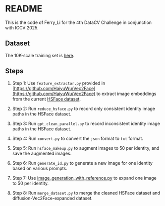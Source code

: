 # README
This is the code of Ferry_Li for the 4th DataCV Challenge in conjunction with ICCV 2025.

## Dataset
The 10K-scale training set is [here](https://drive.google.com/file/d/1Lw09rwuVQN8jOYjx2YJQN431TuCECfZn/view?usp=drive_link).

## Steps
1. Step 1: Use `feature_extractor.py` provided in [https://github.com/HaiyuWu/Vec2Face](https://github.com/HaiyuWu/Vec2Face) to extract image embeddings from the current [HSFace dataset](https://huggingface.co/datasets/BooBooWu/Vec2Face/tree/main/HSFaces).

2. Step 2: Run `reduce_hsface.py` to record only consistent identity image paths in the HSFace dataset.

3. Step 3: Run `gpt_clean_parallel.py` to record inconsistent identity image paths in the HSFace dataset.

4. Step 4: Run `convert.py` to convert the `json` format to `txt` format.

5. Step 5: Run `hsface_makeup.py` to augment images to 50 per identity, and save the augmented images.

6. Step 6: Run `generate_id.py` to generate a new image for one identity based on various prompts.

7. Step 7: Use [image_generation_with_reference.py]([https://github.com/HaiyuWu/Vec2Face](https://github.com/HaiyuWu/Vec2Face/blob/main/image_generation_with_reference.py)) to expand one image to 50 per identity. 

8. Step 8: Run `merge_dataset.py` to merge the cleaned HSFace dataset and diffusion-Vec2Face-expanded dataset. 
